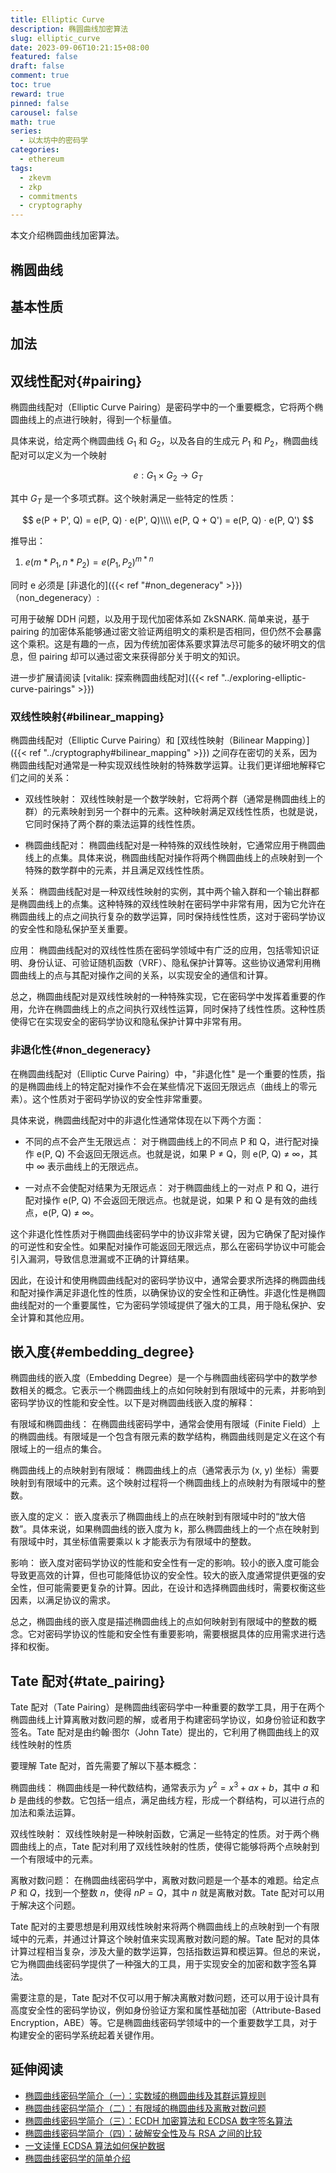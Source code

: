 ```yaml
---
title: Elliptic Curve
description: 椭圆曲线加密算法
slug: elliptic_curve
date: 2023-09-06T10:21:15+08:00
featured: false
draft: false
comment: true
toc: true
reward: true
pinned: false
carousel: false
math: true
series: 
  - 以太坊中的密码学
categories:
  - ethereum
tags:
  - zkevm
  - zkp
  - commitments
  - cryptography
---
```


本文介绍椭圆曲线加密算法。

<!--more-->

## 椭圆曲线

## 基本性质

## 加法

## 双线性配对{#pairing}

椭圆曲线配对（Elliptic Curve Pairing）是密码学中的一个重要概念，它将两个椭圆曲线上的点进行映射，得到一个标量值。

具体来说，给定两个椭圆曲线 $G_1$ 和 $G_2$，以及各自的生成元 $P_1$ 和 $P_2$，椭圆曲线配对可以定义为一个映射

$$
e: G_1 × G_2 → G_T
$$

其中 $G_T$ 是一个多项式群。这个映射满足一些特定的性质：

$$
e(P + P', Q) = e(P, Q) · e(P', Q)\\\\
e(P, Q + Q') = e(P, Q) · e(P, Q')
$$

推导出：

1. $e(m \ast P_1, n \ast P_2) = e(P_1, P_2)^{m \ast n}$

同时 e 必须是 [非退化的]({{< ref "#non_degeneracy" >}})（non_degeneracy）:

可用于破解 DDH 问题，以及用于现代加密体系如 ZkSNARK. 简单来说，基于 pairing 的加密体系能够通过密文验证两组明文的乘积是否相同，但仍然不会暴露这个乘积。这是有趣的一点，因为传统加密体系要求算法尽可能多的破坏明文的信息，但 pairing 却可以通过密文来获得部分关于明文的知识。

进一步扩展请阅读 [vitalik: 探索椭圆曲线配对]({{< ref "../exploring-elliptic-curve-pairings" >}})

### 双线性映射{#bilinear_mapping}

椭圆曲线配对（Elliptic Curve Pairing）和 [双线性映射（Bilinear Mapping）]({{< ref "../cryptography#bilinear_mapping" >}}) 之间存在密切的关系，因为椭圆曲线配对通常是一种实现双线性映射的特殊数学运算。让我们更详细地解释它们之间的关系：

- 双线性映射： 双线性映射是一个数学映射，它将两个群（通常是椭圆曲线上的群）的元素映射到另一个群中的元素。这种映射满足双线性性质，也就是说，它同时保持了两个群的乘法运算的线性性质。

- 椭圆曲线配对： 椭圆曲线配对是一种特殊的双线性映射，它通常应用于椭圆曲线上的点集。具体来说，椭圆曲线配对操作将两个椭圆曲线上的点映射到一个特殊的数学群中的元素，并且满足双线性性质。

关系： 椭圆曲线配对是一种双线性映射的实例，其中两个输入群和一个输出群都是椭圆曲线上的点集。这种特殊的双线性映射在密码学中非常有用，因为它允许在椭圆曲线上的点之间执行复杂的数学运算，同时保持线性性质，这对于密码学协议的安全性和隐私保护至关重要。

应用： 椭圆曲线配对的双线性性质在密码学领域中有广泛的应用，包括零知识证明、身份认证、可验证随机函数（VRF）、隐私保护计算等。这些协议通常利用椭圆曲线上的点与其配对操作之间的关系，以实现安全的通信和计算。

总之，椭圆曲线配对是双线性映射的一种特殊实现，它在密码学中发挥着重要的作用，允许在椭圆曲线上的点之间执行双线性运算，同时保持了线性性质。这种性质使得它在实现安全的密码学协议和隐私保护计算中非常有用。

### 非退化性{#non_degeneracy}

在椭圆曲线配对（Elliptic Curve Pairing）中，"非退化性" 是一个重要的性质，指的是椭圆曲线上的特定配对操作不会在某些情况下返回无限远点（曲线上的零元素）。这个性质对于密码学协议的安全性非常重要。

具体来说，椭圆曲线配对中的非退化性通常体现在以下两个方面：

- 不同的点不会产生无限远点： 对于椭圆曲线上的不同点 P 和 Q，进行配对操作 e(P, Q) 不会返回无限远点。也就是说，如果 P ≠ Q，则 e(P, Q) ≠ ∞，其中 ∞ 表示曲线上的无限远点。

- 一对点不会使配对结果为无限远点： 对于椭圆曲线上的一对点 P 和 Q，进行配对操作 e(P, Q) 不会返回无限远点。也就是说，如果 P 和 Q 是有效的曲线点，e(P, Q) ≠ ∞。

这个非退化性性质对于椭圆曲线密码学中的协议非常关键，因为它确保了配对操作的可逆性和安全性。如果配对操作可能返回无限远点，那么在密码学协议中可能会引入漏洞，导致信息泄漏或不正确的计算结果。

因此，在设计和使用椭圆曲线配对的密码学协议中，通常会要求所选择的椭圆曲线和配对操作满足非退化性的性质，以确保协议的安全性和正确性。非退化性是椭圆曲线配对的一个重要属性，它为密码学领域提供了强大的工具，用于隐私保护、安全计算和其他应用。

## 嵌入度{#embedding_degree}

椭圆曲线的嵌入度（Embedding Degree）是一个与椭圆曲线密码学中的数学参数相关的概念。它表示一个椭圆曲线上的点如何映射到有限域中的元素，并影响到密码学协议的性能和安全性。以下是对椭圆曲线嵌入度的解释：

有限域和椭圆曲线： 在椭圆曲线密码学中，通常会使用有限域（Finite Field）上的椭圆曲线。有限域是一个包含有限元素的数学结构，椭圆曲线则是定义在这个有限域上的一组点的集合。

椭圆曲线上的点映射到有限域： 椭圆曲线上的点（通常表示为 (x, y) 坐标）需要映射到有限域中的元素。这个映射过程将一个椭圆曲线上的点映射为有限域中的整数。

嵌入度的定义： 嵌入度表示了椭圆曲线上的点在映射到有限域中时的“放大倍数”。具体来说，如果椭圆曲线的嵌入度为 k，那么椭圆曲线上的一个点在映射到有限域中时，其坐标值需要乘以 k 才能表示为有限域中的整数。

影响： 嵌入度对密码学协议的性能和安全性有一定的影响。较小的嵌入度可能会导致更高效的计算，但也可能降低协议的安全性。较大的嵌入度通常提供更强的安全性，但可能需要更复杂的计算。因此，在设计和选择椭圆曲线时，需要权衡这些因素，以满足协议的需求。

总之，椭圆曲线的嵌入度是描述椭圆曲线上的点如何映射到有限域中的整数的概念。它对密码学协议的性能和安全性有重要影响，需要根据具体的应用需求进行选择和权衡。

## Tate 配对{#tate_pairing}

Tate 配对（Tate Pairing）是椭圆曲线密码学中一种重要的数学工具，用于在两个椭圆曲线上计算离散对数问题的解，或者用于构建密码学协议，如身份验证和数字签名。Tate 配对是由约翰·图尔（John Tate）提出的，它利用了椭圆曲线上的双线性映射的性质

要理解 Tate 配对，首先需要了解以下基本概念：

椭圆曲线： 椭圆曲线是一种代数结构，通常表示为 $y^2 = x^3 + ax + b$，其中 $a$ 和 $b$ 是曲线的参数。它包括一组点，满足曲线方程，形成一个群结构，可以进行点的加法和乘法运算。

双线性映射： 双线性映射是一种映射函数，它满足一些特定的性质。对于两个椭圆曲线上的点，Tate 配对利用了双线性映射的性质，使得它能够将两个点映射到一个有限域中的元素。

离散对数问题： 在椭圆曲线密码学中，离散对数问题是一个基本的难题。给定点 $P$ 和 $Q$，找到一个整数 $n$，使得 $nP = Q$，其中 $n$ 就是离散对数。Tate 配对可以用于解决这个问题。

Tate 配对的主要思想是利用双线性映射来将两个椭圆曲线上的点映射到一个有限域中的元素，并通过计算这个映射值来实现离散对数问题的解。Tate 配对的具体计算过程相当复杂，涉及大量的数学运算，包括指数运算和模运算。但总的来说，它为椭圆曲线密码学提供了一种强大的工具，用于实现安全的加密和数字签名算法。

需要注意的是，Tate 配对不仅可以用于解决离散对数问题，还可以用于设计具有高度安全性的密码学协议，例如身份验证方案和属性基础加密（Attribute-Based Encryption，ABE）等。它是椭圆曲线密码学领域中的一个重要数学工具，对于构建安全的密码学系统起着关键作用。

## 延伸阅读

- [椭圆曲线密码学简介（一）：实数域的椭圆曲线及其群运算规则](https://zhuanlan.zhihu.com/p/102807398)
- [椭圆曲线密码学简介（二）：有限域的椭圆曲线及离散对数问题](https://zhuanlan.zhihu.com/p/104531745)
- [椭圆曲线密码学简介（三）：ECDH 加密算法和 ECDSA 数字签名算法](https://zhuanlan.zhihu.com/p/107599962)
- [椭圆曲线密码学简介（四）：破解安全性及与 RSA 之间的比较](https://zhuanlan.zhihu.com/p/108103413)
- [一文读懂 ECDSA 算法如何保护数据](https://zhuanlan.zhihu.com/p/97953640)
- [椭圆曲线密码学的简单介绍](https://zhuanlan.zhihu.com/p/26029199)
